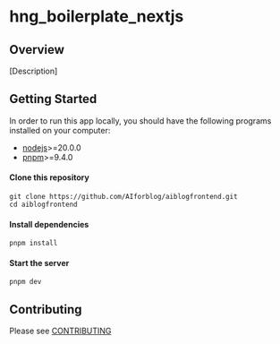 # hng_boilerplate_nextjs

## Overview

[Description]

## Getting Started

In order to run this app locally, you should have the following programs installed on your computer:

- [nodejs](https://nodejs.org/)>=20.0.0
- [pnpm](https://yarnpkg.com/)>=9.4.0

#### Clone this repository

```
git clone https://github.com/AIforblog/aiblogfrontend.git
cd aiblogfrontend
```

#### Install dependencies

```
pnpm install
```

#### Start the server

```
pnpm dev
```

## Contributing

Please see [CONTRIBUTING](./CONTRIBUTING.md)
